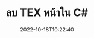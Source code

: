 ---
############################# Static ############################
layout: "auto-gen-merger"
date: 2022-10-18T10:22:40
draft: false
otherformats: vsdx vssm vssx vstm vstx vsx vtx xlam xls xlsb xlsm xlsx xlt xltm xltx xps

############################# Head ############################
head_title: "ลบ TEX หน้าใน C#"
head_description: "ลบหรือลบหน้าเดียวหรือคอลเลกชันของหน้าจากไฟล์ TEX ใน C# โดยเปลี่ยนลำดับหน้าโดยใช้ API การควบรวมเอกสาร"

############################# Header ############################
title: "ลบ TEX หน้าใน C#"
description: "ลบ TEX หน้าที่มีโค้ด .NET สองสามบรรทัด"
bg_image: "https://cms.admin.containerize.com/templates/aspose/App_Themes/V3/images/bg/header1.png"
bg_overlay: false
button:
    enable: true
    icon: "fas fa-arrow-down"
    label: "ดาวน์โหลด ทดลองใช้ฟรี"
    link: "https://downloads.groupdocs.com/merger/net"

############################# SubMenu ############################
submenu:
    enable: true

    left:
        img_alt: "GroupDocs.Merger for .NET"
        image: "https://cms.admin.containerize.com/templates/groupdocs/images/product-logos/90x90-noborder/groupdocs-merger-net.png"
        product: "GroupDocs.Merger"
        platform: ".NET"

    middle:
        button:

            # button loop
            - link: "https://apireference.groupdocs.com/merger/net"
              text: "การอ้างอิง API"

            # button loop
            - link: "https://github.com/groupdocs-merger"
              text: "ตัวอย่างโค้ด"

            # button loop
            - link: "https://products.groupdocs.app/merger/family"
              text: "การสาธิตสด"

            # button loop
            - link: "https://purchase.groupdocs.com/pricing/merger/net"
              text: "ราคา"

    right:
        link_download: "https://downloads.groupdocs.com/merger"
        link_learn: "https://docs.groupdocs.com/merger/net"
        link_buy: "https://purchase.groupdocs.com"

############################# About ############################
about:
    enable: true
    title: "เกี่ยวกับ GroupDocs.Merger for .NET API"
    content: |
        [GroupDocs.Merger for .NET](/th/merger/net/) นำเสนอวิธีการง่ายๆ ในการผสานและแยกระหว่างรูปแบบเอกสารที่หลากหลาย รวมถึง PDF, Microsoft Office (Word, Excel, PowerPoint) , OneNote), OpenDocument, HTML, รูปภาพ และอื่นๆ อีกมากมายภายในแอปพลิเคชัน .NET ด้วยการเพิ่มโค้ดเพียงไม่กี่บรรทัด ดำเนินการเอกสารหลายอย่าง เช่น ย้าย ลบ หมุน สลับ แยก หรือเปลี่ยนการวางแนวของหน้าภายในเอกสาร API การรวมเอกสารยังรองรับการแสดงตัวอย่างหน้าเอกสารเป็นรูปภาพเพื่อวิเคราะห์โครงสร้างเอกสาร การจัดรูปแบบ และเนื้อหาบนหน้า
        
        GroupDocs.Merger API เป็นตัวเลือกที่เหมาะสมสำหรับโซลูชันองค์กรที่ต้องการคุณสมบัติการลบหน้าไฟล์ API เหล่านี้ได้รับการสนับสนุนอย่างดีบนระบบปฏิบัติการและแพลตฟอร์มหลักทั้งหมด รวมทั้ง .NET Framework, .NET Standard, .NET Core, Mono

############################# Steps ############################
steps:
    enable: true
    title_left: "ลบหน้าไฟล์ TEX ใน .NET"
    content_left: |
        [GroupDocs.Merger for .NET](/th/merger/net/) ช่วยให้นักพัฒนา C# ลบหน้าเดียวหรือบางหน้าภายใน TEX ได้อย่างง่ายดาย ไฟล์โดยใช้ขั้นตอนง่ายๆ ไม่กี่ขั้นตอน
        
        * เริ่มต้น **RemoveOptions** ด้วยหมายเลขหน้าที่จะลบ
        * สร้างอินสแตนซ์ใหม่ของ **การควบรวมกิจการ** และส่งผ่านเส้นทางเอกสารต้นทางเป็นพารามิเตอร์ตัวสร้าง
        * โทร **RemovePages** และส่งผ่านวัตถุ **RemoveOptions**
        * โทร **บันทึก** และระบุเส้นทางของไฟล์เพื่อบันทึกเอกสารผลลัพธ์

    title_right: "ความต้องการของระบบ"
    content_right: |
        GroupDocs.Merger for .NET APIs ได้รับการสนับสนุนบนแพลตฟอร์มและระบบปฏิบัติการหลักทั้งหมด ก่อนดำเนินการโค้ดด้านล่าง โปรดตรวจสอบให้แน่ใจว่าคุณได้ติดตั้งข้อกำหนดเบื้องต้นต่อไปนี้ไว้ในระบบของคุณแล้ว

        * ระบบปฏิบัติการ: Microsoft Windows, Linux, MacOS
        * สภาพแวดล้อมการพัฒนา: Visual Studio, Xamarin, MonoDevelop
        * กรอบงาน: .NET Framework, .NET Standard, .NET Core, Mono
        * ดาวน์โหลด GroupDocs.Merger for .NET เวอร์ชันล่าสุดจาก [NuGet](https://www.nuget.org/packages/groupdocs.merger)
         
    code: |
     {{% merger/additional-styles %}}
     {{< merger/code-merger title="วิธีลบหน้าไฟล์ TEX โดยใช้โค้ดตัวอย่าง C#">}}

        ```csharp    
        // ลบหน้าไฟล์ TEX โดยใช้ GroupDocs.Merger API
        // เริ่มต้นคลาส RemoveOptions ด้วยหมายเลขหน้าที่เลือก
        RemoveOptions removeOptions = new RemoveOptions(new int[] { 3, 6 });

        // ยกตัวอย่างการควบรวมกิจการด้วยการป้อนข้อมูล TEX เอกสาร
        using (Merger merger = new Merger("input.tex"))
          {
            // เรียกใช้เมธอด RemovePages และส่งออบเจ็กต์ RemoveOptions ไปยังมัน
            merger.RemovePages(removeOptions);
    
            // เรียกวิธีการบันทึกและส่งเส้นทางไฟล์ที่ต้องการเพื่อบันทึกเอกสารส่งออก
            merger.Save("output.tex");
          }
        ```
     {{< /merger/code-merger >}}

############################# Demos ############################
demos:
    enable: true
    title: "การสาธิตสด - ลบ TEX เพจออนไลน์"
    content: |
       นำหน้าไฟล์ TEX ออกทันทีโดยไปที่เว็บไซต์ [GroupDocs.Merger Live Demos](https://products.groupdocs.app/splitter/remove-pages/tex)
       การสาธิตสดมีประโยชน์ดังต่อไปนี้
        
############################# About Formats ############################
about_formats:
    enable: true

############################# More Formats ############################
more_formats:
    enable: true
    title: "ลบหน้าจากรูปแบบเอกสารอื่น"
    content: |
        .NET การควบรวมเอกสารและ API แยกสำหรับรูปแบบไฟล์และรูปภาพ ลบรูปแบบไฟล์ยอดนิยมบางรูปแบบตามที่ระบุไว้ด้านล่าง

############################# Back to top ###############################
back_to_top:
    enable: true
---
